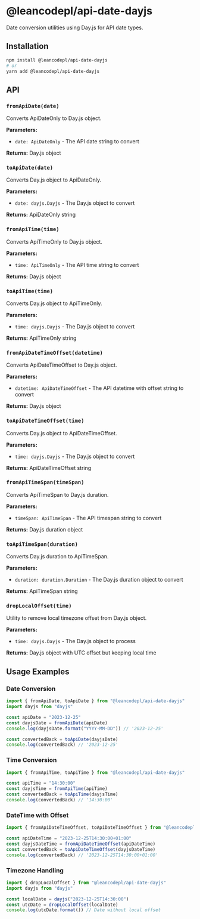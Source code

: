 # @leancodepl/api-date-dayjs

Date conversion utilities using Day.js for API date types.

## Installation

```bash
npm install @leancodepl/api-date-dayjs
# or
yarn add @leancodepl/api-date-dayjs
```

## API

### `fromApiDate(date)`

Converts ApiDateOnly to Day.js object.

**Parameters:**

- `date: ApiDateOnly` - The API date string to convert

**Returns:** Day.js object

### `toApiDate(date)`

Converts Day.js object to ApiDateOnly.

**Parameters:**

- `date: dayjs.Dayjs` - The Day.js object to convert

**Returns:** ApiDateOnly string

### `fromApiTime(time)`

Converts ApiTimeOnly to Day.js object.

**Parameters:**

- `time: ApiTimeOnly` - The API time string to convert

**Returns:** Day.js object

### `toApiTime(time)`

Converts Day.js object to ApiTimeOnly.

**Parameters:**

- `time: dayjs.Dayjs` - The Day.js object to convert

**Returns:** ApiTimeOnly string

### `fromApiDateTimeOffset(datetime)`

Converts ApiDateTimeOffset to Day.js object.

**Parameters:**

- `datetime: ApiDateTimeOffset` - The API datetime with offset string to convert

**Returns:** Day.js object

### `toApiDateTimeOffset(time)`

Converts Day.js object to ApiDateTimeOffset.

**Parameters:**

- `time: dayjs.Dayjs` - The Day.js object to convert

**Returns:** ApiDateTimeOffset string

### `fromApiTimeSpan(timeSpan)`

Converts ApiTimeSpan to Day.js duration.

**Parameters:**

- `timeSpan: ApiTimeSpan` - The API timespan string to convert

**Returns:** Day.js duration object

### `toApiTimeSpan(duration)`

Converts Day.js duration to ApiTimeSpan.

**Parameters:**

- `duration: duration.Duration` - The Day.js duration object to convert

**Returns:** ApiTimeSpan string

### `dropLocalOffset(time)`

Utility to remove local timezone offset from Day.js object.

**Parameters:**

- `time: dayjs.Dayjs` - The Day.js object to process

**Returns:** Day.js object with UTC offset but keeping local time

## Usage Examples

### Date Conversion

```typescript
import { fromApiDate, toApiDate } from "@leancodepl/api-date-dayjs"
import dayjs from "dayjs"

const apiDate = "2023-12-25"
const dayjsDate = fromApiDate(apiDate)
console.log(dayjsDate.format("YYYY-MM-DD")) // '2023-12-25'

const convertedBack = toApiDate(dayjsDate)
console.log(convertedBack) // '2023-12-25'
```

### Time Conversion

```typescript
import { fromApiTime, toApiTime } from "@leancodepl/api-date-dayjs"

const apiTime = "14:30:00"
const dayjsTime = fromApiTime(apiTime)
const convertedBack = toApiTime(dayjsTime)
console.log(convertedBack) // '14:30:00'
```

### DateTime with Offset

```typescript
import { fromApiDateTimeOffset, toApiDateTimeOffset } from "@leancodepl/api-date-dayjs"

const apiDateTime = "2023-12-25T14:30:00+01:00"
const dayjsDateTime = fromApiDateTimeOffset(apiDateTime)
const convertedBack = toApiDateTimeOffset(dayjsDateTime)
console.log(convertedBack) // '2023-12-25T14:30:00+01:00'
```

### Timezone Handling

```typescript
import { dropLocalOffset } from "@leancodepl/api-date-dayjs"
import dayjs from "dayjs"

const localDate = dayjs("2023-12-25T14:30:00")
const utcDate = dropLocalOffset(localDate)
console.log(utcDate.format()) // Date without local offset
```

